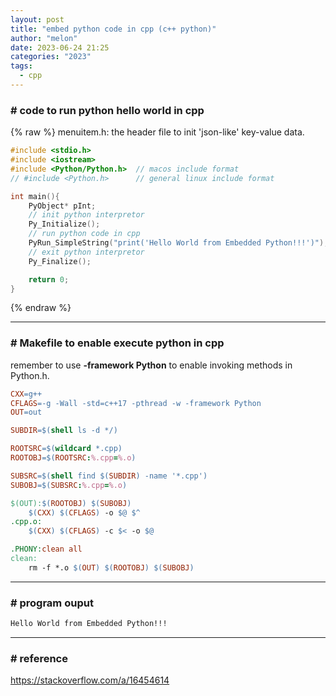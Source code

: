 ```yaml
---
layout: post
title: "embed python code in cpp (c++ python)"
author: "melon"
date: 2023-06-24 21:25
categories: "2023"
tags:
  - cpp
---
```


### # code to run python hello world in cpp 
{% raw %}
menuitem.h: the header file to init 'json-like' key-value data.
```cpp
#include <stdio.h>
#include <iostream>
#include <Python/Python.h>  // macos include format
// #include <Python.h>      // general linux include format

int main(){
    PyObject* pInt;
    // init python interpretor
    Py_Initialize();
    // run python code in cpp
    PyRun_SimpleString("print('Hello World from Embedded Python!!!')");
    // exit python interpretor
    Py_Finalize();

    return 0;
}
```
{% endraw %}

<hr>

### # Makefile to enable execute python in cpp 
remember to use <b>-framework Python</b> to enable invoking methods in Python.h.
```makefile
CXX=g++
CFLAGS=-g -Wall -std=c++17 -pthread -w -framework Python
OUT=out

SUBDIR=$(shell ls -d */)

ROOTSRC=$(wildcard *.cpp)
ROOTOBJ=$(ROOTSRC:%.cpp=%.o)

SUBSRC=$(shell find $(SUBDIR) -name '*.cpp')
SUBOBJ=$(SUBSRC:%.cpp=%.o)

$(OUT):$(ROOTOBJ) $(SUBOBJ)
	$(CXX) $(CFLAGS) -o $@ $^
.cpp.o:
	$(CXX) $(CFLAGS) -c $< -o $@

.PHONY:clean all
clean:
	rm -f *.o $(OUT) $(ROOTOBJ) $(SUBOBJ)
```

<hr>

### # program ouput
```txt
Hello World from Embedded Python!!!
```

<hr>

### # reference
https://stackoverflow.com/a/16454614
